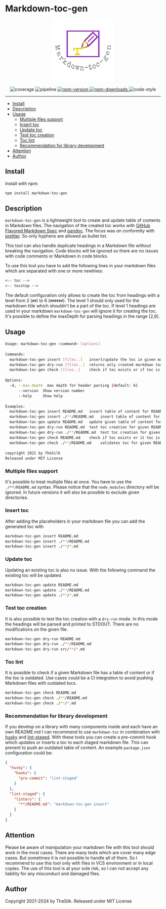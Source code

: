 # Markdown-toc-gen

<p align="center">
  <img width="200" src="logo.png" alt="logo markdown-toc-gen">
</p>

<p align="center">
  <img src="https://gitlab.com/thesilk/markdown-toc-gen/badges/master/coverage.svg?job=test" alt="coverage">
  <img src="https://gitlab.com/thesilk/markdown-toc-gen/badges/master/pipeline.svg" alt="pipeline">
  <a href="https://www.npmjs.com/package/markdown-toc-gen">
    <img src="https://img.shields.io/npm/v/markdown-toc-gen.svg?style=flat-square" alt="npm-version">
  </a>
  <a href="https://www.npmjs.com/package/markdown-toc-gen">
    <img src="https://img.shields.io/npm/dm/markdown-toc-gen.svg?style=flat" alt="npm-downloads">
  </a>
  <img src="https://img.shields.io/badge/code_style-prettier-ff69b4.svg?style=flat-square" alt="code-style">
</p>

---

<!-- toc -->

- [Install](#install)
- [Description](#description)
- [Usage](#usage)
  - [Multiple files support](#multiple-files-support)
  - [Insert toc](#insert-toc)
  - [Update toc](#update-toc)
  - [Test toc creation](#test-toc-creation)
  - [Toc lint](#toc-lint)
  - [Recommendation for library development](#recommendation-for-library-development)
- [Attention](#attention)
- [Author](#author)

<!-- tocstop -->

## Install

Install with npm:

```bash
npm install markdown-toc-gen
```

## Description

`markdown-toc-gen` is a lightweight tool to create and update table of contents in Markdown files. The navigation of
the created toc works with [GitHub Flavored Markdown Spec](https://github.github.com/gfm/) and
[pandoc](https://pandoc.org/). The focus was on conformity with [prettier](https://prettier.io).
So only hyphens are allowed as bullet list.

This tool can also handle duplicate headings in a Markdown file without breaking the navigation. Code blocks will be
ignored so there are no issues with code comments or Markdown in code blocks.

To use this tool you have to add the following lines in your markdown files which are separated with one or more newlines:

```markdown
<-- toc -->
<-- tocstop -->
```

The default configuration only allows to create the toc from headings with a level from 2 (`##`) to 6 (`######`). The level 1
should only used for the markdown title which shouldn't be a part of the toc. If level 1 headings are used in your markdown
`markdown-toc-gen` will ignore it for creating the toc. It's possible to define the maxDepth for parsing headings in the
range [2,6].

## Usage

```bash
Usage: markdown-toc-gen <command> [options]

Commands:
  markdown-toc-gen insert [files..]   insert/update the toc in given markdown file                     [aliases: update]
  markdown-toc-gen dry-run [files..]  returns only created markdown toc without changing given file
  markdown-toc-gen check [files..]    check if toc exists or if toc is outdated

Options:
  -d, --max-depth  max depth for header parsing (default: 6)                                                    [number]
      --version  Show version number                                                                           [boolean]
      --help     Show help                                                                                     [boolean]

Examples:
  markdown-toc-gen insert README.md   insert table of content for README.md
  markdown-toc-gen insert ./**/README.md   insert table of content for given README.md files
  markdown-toc-gen update README.md   update given table of content for README.md
  markdown-toc-gen dry-run README.md  test toc creation for given README.md
  markdown-toc-gen dry-run ./**/README.md  test toc creation for given README.md files
  markdown-toc-gen check README.md    check if toc exists or it toc is outdated
  markdown-toc-gen check ./**/README.md    validates toc for given README.md files

copyright 2021 by TheSilk
Released under MIT License
```

### Multiple files support

It's possible to treat multiple files at once. You have to use the `./**/README.md` syntax. Please notice that the
`node_modules` directory will be ignored. In future versions it will also be possible to exclude given directories.

### Insert toc

After adding the placeholders in your markdown file you can add the generated toc with

```bash
markdown-toc-gen insert README.md
markdown-toc-gen insert ./**/README.md
markdown-toc-gen insert ./**/*.md
```

### Update toc

Updating an existing toc is also no issue. With the following command the existing toc will be updated.

```bash
markdown-toc-gen update README.md
markdown-toc-gen update ./**/README.md
markdown-toc-gen update ./**/*.md
```

### Test toc creation

It is also possible to test the toc creation with a `dry-run` mode. In this mode the headings will be parsed and printed
to STDOUT. There are no modifications on the given file.

```bash
markdown-toc-gen dry-run README.md
markdown-toc-gen dry-run ./**/README.md
markdown-toc-gen dry-run src/**/*.md
```

### Toc lint

It is possible to check if a given Markdown file has a table of content or if the toc is outdated. Use cases could
be a CI integration to avoid pushing Markdown files with outdated tocs.

```bash
markdown-toc-gen check README.md
markdown-toc-gen check ./**/README.md
markdown-toc-gen check ./**/*.md
```

### Recommendation for library development

If you develop on a library with many components inside and each have an own README.md I can recommend to use
`markdown-toc` in combination with [husky](https://github.com/typicode/husky) and [lint-staged](https://github.com/typicode/husky).
With these tools you can create a pre-commit hook which updates or inserts a toc to each staged markdown file.
This can prevent to push an outdated table of content. An example `package.json` configuration could be:

```json
{
  "husky": {
    "hooks": {
      "pre-commit": "lint-staged"
    }
  },
  "lint-staged": {
    "linters": {
      "**/README.md": "markdown-toc-gen insert"
    }
  }
}
```

## Attention

Please be aware of manipulation your markdown file with this tool should work in the most cases. There are many tests
which are cover many edge cases. But sometimes it is not possible to handle all of them. So I recommend to use this tool
only with files in VCS environment or in local copies. The use of this tool is at your sole risk, so I can not accept any
liability for any misconduct and damaged files.

## Author

Copyright 2021-2024 by TheSilk. Released under MIT License
